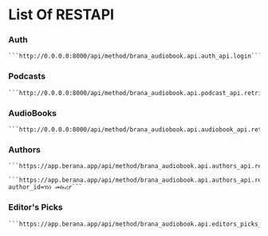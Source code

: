 # List Of RESTAPI

### Auth

    ```http://0.0.0.0:8000/api/method/brana_audiobook.api.auth_api.login```

### Podcasts

    ```http://0.0.0.0:8000/api/method/brana_audiobook.api.podcast_api.retrieve_podcasts```

### AudioBooks

    ```http://0.0.0.0:8000/api/method/brana_audiobook.api.audiobook_api.retrieve_audiobooks```


### Authors

    ```https://app.berana.app/api/method/brana_audiobook.api.authors_api.retrive_authors```

    ```https://app.berana.app/api/method/brana_audiobook.api.authors_api.retrieve_author?author_id=ገነነ መኩሪያ```

### Editor's Picks
    ```https://app.berana.app/api/method/brana_audiobook.api.editors_picks_api.retrieve_editors_picks```
